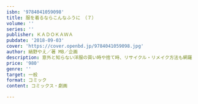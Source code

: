 ```yaml
---
isbn: '9784041059098'
title: 服を着るならこんなふうに　（７）
volume: ''
series: ''
publisher: ＫＡＤＯＫＡＷＡ
pubdate: '2018-09-03'
cover: 'https://cover.openbd.jp/9784041059098.jpg'
author: 縞野やえ／著 MB／企画
description: 意外と知らない洋服の買い時や捨て時、リサイクル・リメイク方法も網羅
price: '980'
genre: ''
target: 一般
format: コミック
content: コミックス・劇画

---
```

